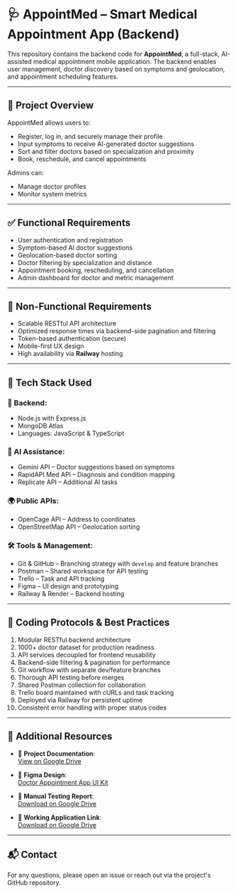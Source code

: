 # 🩺 AppointMed – Smart Medical Appointment App (Backend)

This repository contains the backend code for **AppointMed**, a full-stack, AI-assisted medical appointment mobile application. The backend enables user management, doctor discovery based on symptoms and geolocation, and appointment scheduling features.

---

## 📌 Project Overview

AppointMed allows users to:
- Register, log in, and securely manage their profile
- Input symptoms to receive AI-generated doctor suggestions
- Sort and filter doctors based on specialization and proximity
- Book, reschedule, and cancel appointments

Admins can:
- Manage doctor profiles
- Monitor system metrics

---

## ✅ Functional Requirements

- User authentication and registration
- Symptom-based AI doctor suggestions
- Geolocation-based doctor sorting
- Doctor filtering by specialization and distance
- Appointment booking, rescheduling, and cancellation
- Admin dashboard for doctor and metric management

---

## 🔐 Non-Functional Requirements

- Scalable RESTful API architecture
- Optimized response times via backend-side pagination and filtering
- Token-based authentication (secure)
- Mobile-first UX design
- High availability via **Railway** hosting

---

## 🧱 Tech Stack Used

### 📌 Backend:
- Node.js with Express.js
- MongoDB Atlas
- Languages: JavaScript & TypeScript

### 🤖 AI Assistance:
- Gemini API – Doctor suggestions based on symptoms
- RapidAPI Med API – Diagnosis and condition mapping
- Replicate API – Additional AI tasks

### 🌍 Public APIs:
- OpenCage API – Address to coordinates
- OpenStreetMap API – Geolocation sorting

### 🛠 Tools & Management:
- Git & GitHub – Branching strategy with `develop` and feature branches
- Postman – Shared workspace for API testing
- Trello – Task and API tracking
- Figma – UI design and prototyping
- Railway & Render – Backend hosting

---

## 📏 Coding Protocols & Best Practices

1. Modular RESTful backend architecture
2. 1000+ doctor dataset for production readiness
3. API services decoupled for frontend reusability
4. Backend-side filtering & pagination for performance
5. Git workflow with separate dev/feature branches
6. Thorough API testing before merges
7. Shared Postman collection for collaboration
8. Trello board maintained with cURLs and task tracking
9. Deployed via Railway for persistent uptime
10. Consistent error handling with proper status codes

---

## 📎 Additional Resources

- 📄 **Project Documentation**:  
  [View on Google Drive](https://drive.google.com/file/d/1I22vA-GGSCmgwxKFoFUxdnDN0wEsw2H_/view?usp=drive_link)

- 🎨 **Figma Design**:  
  [Doctor Appointment App UI Kit](https://www.figma.com/design/BoGSswg5qWtmEwiz9hRfBh/Doctor-Appointment---Consultation-App-UI-Kit-%7C-Case-Study--Community-?node-id=0-1&p=f&t=YChGVDzwc1gXydu8-0)

- 🧪 **Manual Testing Report**:  
  [Download on Google Drive](https://drive.google.com/file/d/1F4oDQ5IY-DWwCRengkeOUgL6ysz474ks/view?usp=sharing)
  
- 🧪 **Working Application Link**:  
  [Download on Google Drive](https://drive.google.com/drive/folders/156WDWpkzh8pi0gL47o3eOeP93rL5OCvp?usp=sharing)



---

## 📬 Contact

For any questions, please open an issue or reach out via the project's GitHub repository.
